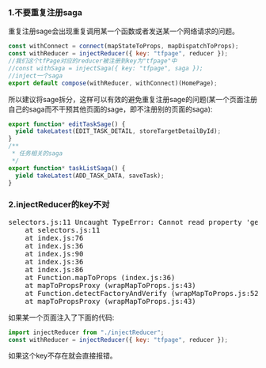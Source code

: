### 1.不要重复注册saga
重复注册sage会出现重复调用某一个函数或者发送某一个网络请求的问题。
```js
const withConnect = connect(mapStateToProps, mapDispatchToProps);
const withReducer = injectReducer({ key: "tfpage", reducer });
//我们这个tfPage对应的reducer被注册到key为"tfpage"中
//const withSaga = injectSaga({ key: "tfpage", saga });
//inject一个saga
export default compose(withReducer, withConnect)(HomePage);
```
所以建议将sage拆分，这样可以有效的避免重复注册sage的问题(某一个页面注册自己的saga而不干预其他页面的sage，即不注册别的页面的saga):
```js
export function* editTaskSage() {
  yield takeLatest(EDIT_TASK_DETAIL, storeTargetDetailById);
}
/**
 * 任务相关的saga
 */
export function* taskListSaga() {
  yield takeLatest(ADD_TASK_DATA, saveTask);
}
```

### 2.injectReducer的key不对
<pre>
selectors.js:11 Uncaught TypeError: Cannot read property 'get' of undefined
    at selectors.js:11
    at index.js:76
    at index.js:36
    at index.js:90
    at index.js:36
    at index.js:86
    at Function.mapToProps (index.js:36)
    at mapToPropsProxy (wrapMapToProps.js:43)
    at Function.detectFactoryAndVerify (wrapMapToProps.js:52)
    at mapToPropsProxy (wrapMapToProps.js:43)
</pre>
如果某一个页面注入了下面的代码:
```js
import injectReducer from "./injectReducer";
const withReducer = injectReducer({ key: "tfpage", reducer });
```
如果这个key不存在就会直接报错。
